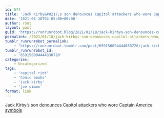 ```yaml
---
id: 574
title: 'Jack Kirby&#8217;s son denounces Capitol attackers who wore Captain America symbols'
date: '2021-01-18T02:05:00+00:00'
author: root
layout: post
guid: 'https://runrunrobot.blog/2021/01/18/jack-kirbys-son-denounces-capitol-attackers-who/'
permalink: /2021/01/18/jack-kirbys-son-denounces-capitol-attackers-who/
tumblr_runrunrobot_permalink:
    - 'https://runrunrobot.tumblr.com/post/659156894444830720/jack-kirbys-son-denounces-capitol-attackers-who'
tumblr_runrunrobot_id:
    - '659156894444830720'
categories:
    - Uncategorized
tags:
    - 'capital riot'
    - 'Comic books'
    - 'jack kirby'
    - 'joe simon'
format: link
---
```


[Jack Kirby’s son denounces Capitol attackers who wore Captain America symbols](https://www.comicsbeat.com/jack-kirbys-son-denounces-capitol-attackers-who-wore-captain-america-symbols/)